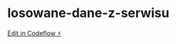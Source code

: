 # losowane-dane-z-serwisu

[Edit in Codeflow ⚡️](https://stackblitz.com/~/github.com/s24580/losowane-dane-z-serwisu)